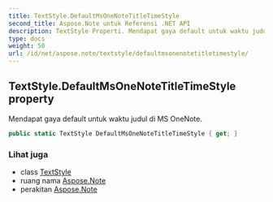 ```yaml
---
title: TextStyle.DefaultMsOneNoteTitleTimeStyle
second_title: Aspose.Note untuk Referensi .NET API
description: TextStyle Properti. Mendapat gaya default untuk waktu judul di MS OneNote.
type: docs
weight: 50
url: /id/net/aspose.note/textstyle/defaultmsonenotetitletimestyle/
---
```

## TextStyle.DefaultMsOneNoteTitleTimeStyle property

Mendapat gaya default untuk waktu judul di MS OneNote.

```csharp
public static TextStyle DefaultMsOneNoteTitleTimeStyle { get; }
```

### Lihat juga

* class [TextStyle](../)
* ruang nama [Aspose.Note](../../textstyle/)
* perakitan [Aspose.Note](../../../)


